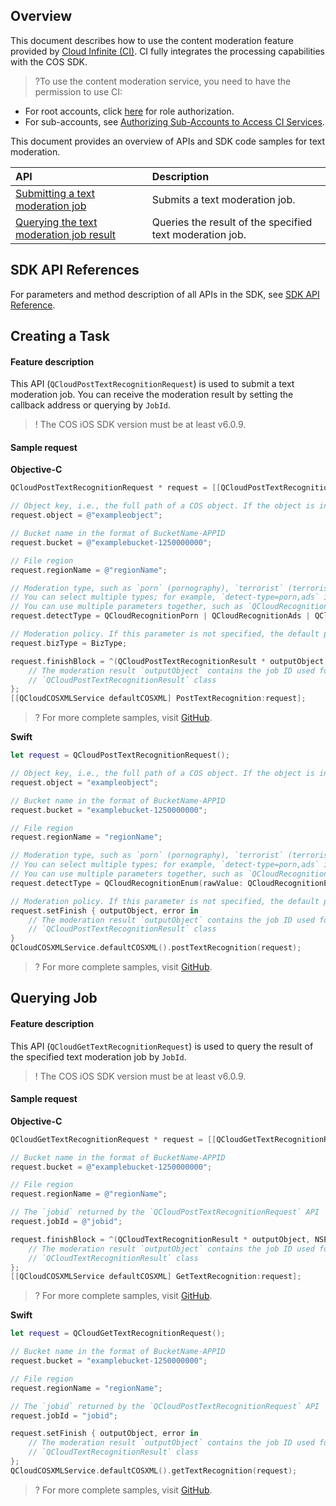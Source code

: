 ## Overview
This document describes how to use the content moderation feature provided by [Cloud Infinite (CI)](https://www.tencentcloud.com/document/product/1045). CI fully integrates the processing capabilities with the COS SDK.

>?To use the content moderation service, you need to have the permission to use CI:
- For root accounts, click [here](https://console.cloud.tencent.com/cam/role/grant?roleName=CI_QCSRole&policyName=QcloudCOSDataFullControl,QcloudAccessForCIRole,QcloudPartAccessForCIRole&principal=eyJzZXJ2aWNlIjoiY2kucWNsb3VkLmNvbSJ9&serviceType=%E6%95%B0%E6%8D%AE%E4%B8%87%E8%B1%A1&s_url=https%3A%2F%2Fconsole.cloud.tencent.com%2Fci) for role authorization.
- For sub-accounts, see [Authorizing Sub-Accounts to Access CI Services](https://intl.cloud.tencent.com/document/product/1045/33450).

This document provides an overview of APIs and SDK code samples for text moderation.

| API | Description |
| :------------------------------------------------------------ | :------------------------- |
| [Submitting a text moderation job](https://intl.cloud.tencent.com/document/product/436/48188)  | Submits a text moderation job.   |
| [Querying the text moderation job result](https://intl.cloud.tencent.com/document/product/436/48189)  | Queries the result of the specified text moderation job. |

## SDK API References

For parameters and method description of all APIs in the SDK, see [SDK API Reference](https://cos-ios-sdk-doc-1253960454.file.myqcloud.com/).

## Creating a Task

#### Feature description

This API (`QCloudPostTextRecognitionRequest`) is used to submit a text moderation job. You can receive the moderation result by setting the callback address or querying by `JobId`.

> ! The COS iOS SDK version must be at least v6.0.9.

#### Sample request

**Objective-C**

[//]: # ".cssg-snippet-post-text-recognition"

```objective-c
QCloudPostTextRecognitionRequest * request = [[QCloudPostTextRecognitionRequest alloc]init];

// Object key, i.e., the full path of a COS object. If the object is in a directory, the path should be "dir1/object1".
request.object = @"exampleobject";

// Bucket name in the format of BucketName-APPID
request.bucket = @"examplebucket-1250000000";

// File region
request.regionName = @"regionName";

// Moderation type, such as `porn` (pornography), `terrorist` (terrorism), `politics` (politically sensitive), and `ads` (advertising).
// You can select multiple types; for example, `detect-type=porn,ads` indicates to moderate the image for pornographic and advertising information.
// You can use multiple parameters together, such as `QCloudRecognitionPorn | QCloudRecognitionTerrorist`.
request.detectType = QCloudRecognitionPorn | QCloudRecognitionAds | QCloudRecognitionPolitics | QCloudRecognitionTerrorist;

// Moderation policy. If this parameter is not specified, the default policy will be used. For more information, visit https://cloud.tencent.com/document/product/460/56345.
request.bizType = BizType;

request.finishBlock = ^(QCloudPostTextRecognitionResult * outputObject, NSError *error) {
    // The moderation result `outputObject` contains the job ID used for query. For detailed fields, see the API documentation or SDK source code.
    // `QCloudPostTextRecognitionResult` class
};
[[QCloudCOSXMLService defaultCOSXML] PostTextRecognition:request];
```

>? For more complete samples, visit [GitHub](https://github.com/tencentyun/cos-snippets/tree/master/iOS/Objc/Examples/cases/TextRecognition.m).

**Swift**

[//]: # ".cssg-snippet-post-text-recognition"

```swift
let request = QCloudPostTextRecognitionRequest();

// Object key, i.e., the full path of a COS object. If the object is in a directory, the path should be "dir1/object1".
request.object = "exampleobject";

// Bucket name in the format of BucketName-APPID
request.bucket = "examplebucket-1250000000";

// File region
request.regionName = "regionName";

// Moderation type, such as `porn` (pornography), `terrorist` (terrorism), `politics` (politically sensitive), and `ads` (advertising).
// You can select multiple types; for example, `detect-type=porn,ads` indicates to moderate the image for pornographic and advertising information.
// You can use multiple parameters together, such as `QCloudRecognitionPorn | QCloudRecognitionTerrorist`.
request.detectType = QCloudRecognitionEnum(rawValue: QCloudRecognitionEnum.porn.rawValue | QCloudRecognitionEnum.ads.rawValue)!

// Moderation policy. If this parameter is not specified, the default policy will be used. For more information, visit https://cloud.tencent.com/document/product/460/56345.
request.setFinish { outputObject, error in
    // The moderation result `outputObject` contains the job ID used for query. For detailed fields, see the API documentation or SDK source code.
    // `QCloudPostTextRecognitionResult` class
}
QCloudCOSXMLService.defaultCOSXML().postTextRecognition(request);
```

>? For more complete samples, visit [GitHub](https://github.com/tencentyun/cos-snippets/tree/master/iOS/Swift/Examples/cases/TextRecognition.swift).

## Querying Job

#### Feature description

This API (`QCloudGetTextRecognitionRequest`) is used to query the result of the specified text moderation job by `JobId`.

> ! The COS iOS SDK version must be at least v6.0.9.

#### Sample request

**Objective-C**

[//]: # ".cssg-snippet-get-text-recognition"

```objective-c
QCloudGetTextRecognitionRequest * request = [[QCloudGetTextRecognitionRequest alloc]init];

// Bucket name in the format of BucketName-APPID
request.bucket = @"examplebucket-1250000000";

// File region
request.regionName = @"regionName";

// The `jobid` returned by the `QCloudPostTextRecognitionRequest` API
request.jobId = @"jobid";

request.finishBlock = ^(QCloudTextRecognitionResult * outputObject, NSError *error) {
    // The moderation result `outputObject` contains the job ID used for query. For detailed fields, see the API documentation or SDK source code.
    // `QCloudTextRecognitionResult` class
};
[[QCloudCOSXMLService defaultCOSXML] GetTextRecognition:request];
```

>? For more complete samples, visit [GitHub](https://github.com/tencentyun/cos-snippets/tree/master/iOS/Objc/Examples/cases/TextRecognition.m).

**Swift**

[//]: # ".cssg-snippet-post-text-recognition"

```swift
let request = QCloudGetTextRecognitionRequest();

// Bucket name in the format of BucketName-APPID
request.bucket = "examplebucket-1250000000";

// File region
request.regionName = "regionName";

// The `jobid` returned by the `QCloudPostTextRecognitionRequest` API
request.jobId = "jobid";

request.setFinish { outputObject, error in
    // The moderation result `outputObject` contains the job ID used for query. For detailed fields, see the API documentation or SDK source code.
    // `QCloudTextRecognitionResult` class
};
QCloudCOSXMLService.defaultCOSXML().getTextRecognition(request);
```

>? For more complete samples, visit [GitHub](https://github.com/tencentyun/cos-snippets/tree/master/iOS/Swift/Examples/cases/TextRecognition.swift).
